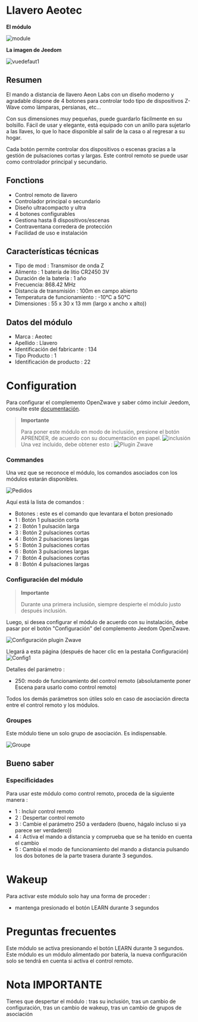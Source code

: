 # Llavero Aeotec

**El módulo**

![module](images/aeotec.keyfob/module.jpg)

**La imagen de Jeedom**

![vuedefaut1](images/aeotec.keyfob/vuedefaut1.jpg)

## Resumen

El mando a distancia de llavero Aeon Labs con un diseño moderno y agradable dispone de 4 botones para controlar todo tipo de dispositivos Z-Wave como lámparas, persianas, etc…​

Con sus dimensiones muy pequeñas, puede guardarlo fácilmente en su bolsillo. Fácil de usar y elegante, está equipado con un anillo para sujetarlo a las llaves, lo que lo hace disponible al salir de la casa o al regresar a su hogar.

Cada botón permite controlar dos dispositivos o escenas gracias a la gestión de pulsaciones cortas y largas. Este control remoto se puede usar como controlador principal y secundario.

## Fonctions

-   Control remoto de llavero
-   Controlador principal o secundario
-   Diseño ultracompacto y ultra
-   4 botones configurables
-   Gestiona hasta 8 dispositivos/escenas
-   Contraventana corredera de protección
-   Facilidad de uso e instalación

## Características técnicas

-   Tipo de mod : Transmisor de onda Z
-   Alimento : 1 batería de litio CR2450 3V
-   Duración de la batería : 1 año
-   Frecuencia: 868.42 MHz
-   Distancia de transmisión : 100m en campo abierto
-   Temperatura de funcionamiento : -10°C a 50°C
-   Dimensiones : 55 x 30 x 13 mm (largo x ancho x alto))

## Datos del módulo

-   Marca : Aeotec
-   Apellido : Llavero
-   Identificación del fabricante : 134
-   Tipo Producto : 1
-   Identificación de producto : 22

# Configuration

Para configurar el complemento OpenZwave y saber cómo incluir Jeedom, consulte este [documentación](https://doc.jeedom.com/es_ES/plugins/automation%20protocol/openzwave/).
> **Importante**
>
> Para poner este módulo en modo de inclusión, presione el botón APRENDER, de acuerdo con su documentación en papel.
>![inclusión](images/aeotec.keyfob/inclusion.jpg)
>Una vez incluido, debe obtener esto :
![Plugin Zwave](images/aeotec.keyfob/information.jpg)

### Commandes

Una vez que se reconoce el módulo, los comandos asociados con los módulos estarán disponibles.

![Pedidos](images/aeotec.keyfob/commandes.jpg)

Aquí está la lista de comandos :

-   Botones : este es el comando que levantara el boton presionado
  - 1 : Botón 1 pulsación corta
  - 2 : Botón 1 pulsación larga
  - 3 : Botón 2 pulsaciones cortas
  - 4 : Botón 2 pulsaciones largas
  - 5 : Botón 3 pulsaciones cortas
  - 6 : Botón 3 pulsaciones largas
  - 7 : Botón 4 pulsaciones cortas
  - 8 : Botón 4 pulsaciones largas

### Configuración del módulo
> **Importante**
>
> Durante una primera inclusión, siempre despierte el módulo justo después
> inclusión.

Luego, si desea configurar el módulo de acuerdo con su instalación, debe pasar por el botón "Configuración" del complemento Jeedom OpenZwave.

![Configuración plugin Zwave](images/plugin/bouton_configuration.jpg)

Llegará a esta página (después de hacer clic en la pestaña Configuración)
![Config1](images/aeotec.keyfob/config1.jpg)

Detalles del parámetro :
-   250: modo de funcionamiento del control remoto (absolutamente poner Escena para usarlo como control remoto)

Todos los demás parámetros son útiles solo en caso de asociación directa entre el control remoto y los módulos.

### Groupes
Este módulo tiene un solo grupo de asociación. Es indispensable.

![Groupe](images/aeotec.keyfob/groupe.jpg)

## Bueno saber

### Especificidades

Para usar este módulo como control remoto, proceda de la siguiente manera :

-   1 : Incluir control remoto
-   2 : Despertar control remoto
-   3 : Cambie el parámetro 250 a verdadero (bueno, hágalo incluso si ya parece ser verdadero))
-   4 : Activa el mando a distancia y comprueba que se ha tenido en cuenta el cambio
-   5 : Cambia el modo de funcionamiento del mando a distancia pulsando los dos botones de la parte trasera durante 3 segundos.

# Wakeup

Para activar este módulo solo hay una forma de proceder :

-   mantenga presionado el botón LEARN durante 3 segundos

# Preguntas frecuentes

Este módulo se activa presionando el botón LEARN durante 3 segundos.
Este módulo es un módulo alimentado por batería, la nueva configuración solo se tendrá en cuenta si activa el control remoto.

# Nota IMPORTANTE

Tienes que despertar el módulo : tras su inclusión, tras un cambio de configuración, tras un cambio de wakeup, tras un cambio de grupos de asociación
